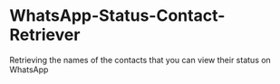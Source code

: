 # WhatsApp-Status-Contact-Retriever
Retrieving the names of the contacts that you can view their status on WhatsApp
